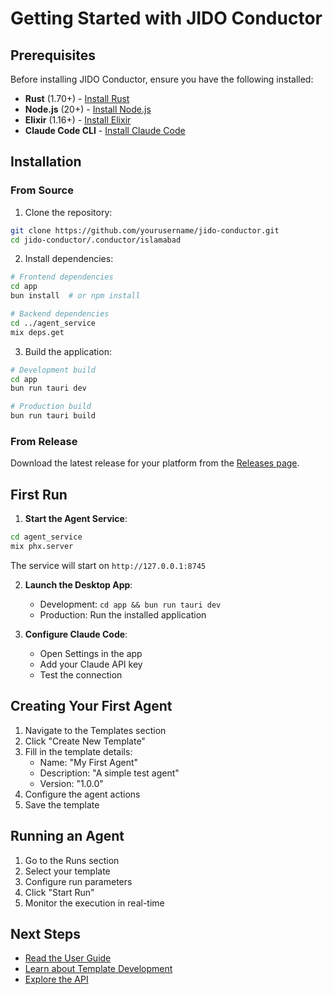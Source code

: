 # Getting Started with JIDO Conductor

## Prerequisites

Before installing JIDO Conductor, ensure you have the following installed:

- **Rust** (1.70+) - [Install Rust](https://rustup.rs/)
- **Node.js** (20+) - [Install Node.js](https://nodejs.org/)
- **Elixir** (1.16+) - [Install Elixir](https://elixir-lang.org/install.html)
- **Claude Code CLI** - [Install Claude Code](https://github.com/anthropics/claude-code)

## Installation

### From Source

1. Clone the repository:
```bash
git clone https://github.com/yourusername/jido-conductor.git
cd jido-conductor/.conductor/islamabad
```

2. Install dependencies:
```bash
# Frontend dependencies
cd app
bun install  # or npm install

# Backend dependencies
cd ../agent_service
mix deps.get
```

3. Build the application:
```bash
# Development build
cd app
bun run tauri dev

# Production build
bun run tauri build
```

### From Release

Download the latest release for your platform from the [Releases page](https://github.com/yourusername/jido-conductor/releases).

## First Run

1. **Start the Agent Service**:
```bash
cd agent_service
mix phx.server
```
The service will start on `http://127.0.0.1:8745`

2. **Launch the Desktop App**:
   - Development: `cd app && bun run tauri dev`
   - Production: Run the installed application

3. **Configure Claude Code**:
   - Open Settings in the app
   - Add your Claude API key
   - Test the connection

## Creating Your First Agent

1. Navigate to the Templates section
2. Click "Create New Template"
3. Fill in the template details:
   - Name: "My First Agent"
   - Description: "A simple test agent"
   - Version: "1.0.0"
4. Configure the agent actions
5. Save the template

## Running an Agent

1. Go to the Runs section
2. Select your template
3. Configure run parameters
4. Click "Start Run"
5. Monitor the execution in real-time

## Next Steps

- [Read the User Guide](./user-guide.md)
- [Learn about Template Development](./template-development.md)
- [Explore the API](./api-reference.md)